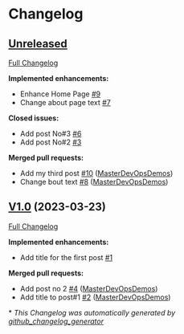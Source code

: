 # Changelog

## [Unreleased](https://github.com/MasterDevOpsDemos/masterdevopsdemos.github.io/tree/HEAD)

[Full Changelog](https://github.com/MasterDevOpsDemos/masterdevopsdemos.github.io/compare/V1.0...HEAD)

**Implemented enhancements:**

- Enhance Home Page [\#9](https://github.com/MasterDevOpsDemos/masterdevopsdemos.github.io/issues/9)
- Change about page text [\#7](https://github.com/MasterDevOpsDemos/masterdevopsdemos.github.io/issues/7)

**Closed issues:**

- Add post No\#3 [\#6](https://github.com/MasterDevOpsDemos/masterdevopsdemos.github.io/issues/6)
- Add post No\#2 [\#3](https://github.com/MasterDevOpsDemos/masterdevopsdemos.github.io/issues/3)

**Merged pull requests:**

- Add my third post [\#10](https://github.com/MasterDevOpsDemos/masterdevopsdemos.github.io/pull/10) ([MasterDevOpsDemos](https://github.com/MasterDevOpsDemos))
- Change bout text [\#8](https://github.com/MasterDevOpsDemos/masterdevopsdemos.github.io/pull/8) ([MasterDevOpsDemos](https://github.com/MasterDevOpsDemos))

## [V1.0](https://github.com/MasterDevOpsDemos/masterdevopsdemos.github.io/tree/V1.0) (2023-03-23)

[Full Changelog](https://github.com/MasterDevOpsDemos/masterdevopsdemos.github.io/compare/21edc48a2ab938d2eefe2ec7f6a02e0d70a5f332...V1.0)

**Implemented enhancements:**

- Add title for the first post [\#1](https://github.com/MasterDevOpsDemos/masterdevopsdemos.github.io/issues/1)

**Merged pull requests:**

- Add post no 2 [\#4](https://github.com/MasterDevOpsDemos/masterdevopsdemos.github.io/pull/4) ([MasterDevOpsDemos](https://github.com/MasterDevOpsDemos))
- Add title to post\#1 [\#2](https://github.com/MasterDevOpsDemos/masterdevopsdemos.github.io/pull/2) ([MasterDevOpsDemos](https://github.com/MasterDevOpsDemos))



\* *This Changelog was automatically generated by [github_changelog_generator](https://github.com/github-changelog-generator/github-changelog-generator)*
